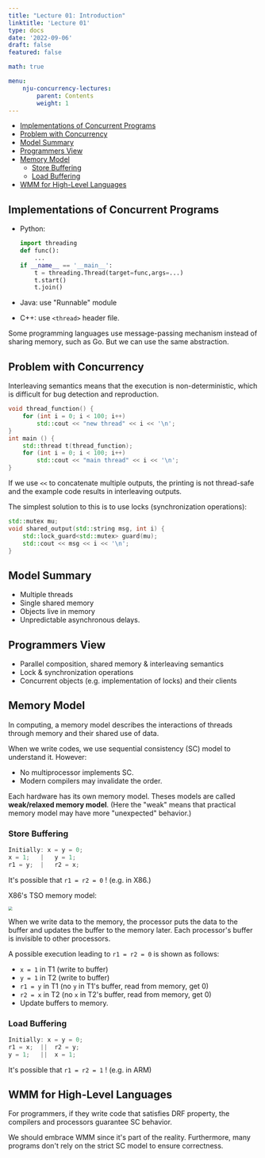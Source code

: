 ```yaml
---
title: "Lecture 01: Introduction"
linktitle: 'Lecture 01'
type: docs
date: '2022-09-06'
draft: false
featured: false

math: true

menu:
    nju-concurrency-lectures:
        parent: Contents
        weight: 1
---
```


- [Implementations of Concurrent Programs](#implementations-of-concurrent-programs)
- [Problem with Concurrency](#problem-with-concurrency)
- [Model Summary](#model-summary)
- [Programmers View](#programmers-view)
- [Memory Model](#memory-model)
  - [Store Buffering](#store-buffering)
  - [Load Buffering](#load-buffering)
- [WMM for High-Level Languages](#wmm-for-high-level-languages)

## Implementations of Concurrent Programs

* Python:

    ```python
    import threading
    def func():
        ...
    if __name__ == '__main__':
        t = threading.Thread(target=func,args=...)
        t.start()
        t.join()
    ```

* Java: use "Runnable" module

* C++: use `<thread>` header file.

Some programming languages use message-passing mechanism instead of sharing memory, such as Go. But we can use the same abstraction.

## Problem with Concurrency

Interleaving semantics means that the execution is non-deterministic, which is difficult for bug detection and reproduction. 

```c++
void thread_function() {
    for (int i = 0; i < 100; i++)
        std::cout << "new thread" << i << '\n';
}
int main () {
    std::thread t(thread_function);
    for (int i = 0; i < 100; i++)
        std::cout << "main thread" << i << '\n';
}
```

If we use `<<` to  concatenate multiple outputs, the printing is not thread-safe and the example code results in interleaving outputs.

The simplest solution to this is to use locks (synchronization operations):

```c++
std::mutex mu;
void shared_output(std::string msg, int i) {
    std::lock_guard<std::mutex> guard(mu);
    std::cout << msg << i << '\n';
}
```

## Model Summary

* Multiple threads
* Single shared memory
* Objects live in memory
* Unpredictable asynchronous delays.

## Programmers View

* Parallel composition, shared memory & interleaving semantics
* Lock & synchronization operations
* Concurrent objects (e.g. implementation of locks) and their clients

## Memory Model

In computing, a memory model describes the interactions of threads through memory and their shared use of data.

When we write codes, we use sequential consistency (SC) model to understand it. However:

* No multiprocessor implements SC.
* Modern compilers may invalidate the order.

Each hardware has its own memory model. Theses models are called **weak/relaxed memory model**. (Here the "weak" means that practical memory model may have more "unexpected" behavior.)

### Store Buffering

```c++
Initially: x = y = 0;
x = 1;   |   y = 1;
r1 = y;  |   r2 = x;
```

It's possible that `r1 = r2 = 0` ! (e.g. in X86.)

X86's TSO memory model:

<img src="/img/x86-TSO.png" style="zoom:50%;" />

When we write data to the memory, the processor puts the data to the buffer and updates the buffer to the memory later. Each processor's buffer is invisible to other processors.

A possible execution leading to `r1 = r2 = 0` is shown as follows:

* `x = 1` in T1 (write to buffer)
* `y = 1` in T2 (write to buffer)
* `r1 = y` in T1 (no `y` in T1's buffer, read from memory, get 0)
* `r2 = x` in T2 (no `x` in T2's buffer, read from memory, get 0)
* Update buffers to memory.

### Load Buffering

```c++
Initially: x = y = 0;
r1 = x;  ||  r2 = y;
y = 1;   ||  x = 1;
```

It's possible that `r1 = r2 = 1` ! (e.g. in ARM)

## WMM for High-Level Languages

For programmers, if they write code that satisfies DRF property, the compilers and processors guarantee SC behavior.

We should embrace WMM since it's part of the reality. Furthermore, many programs don't rely on the strict SC model to ensure correctness.